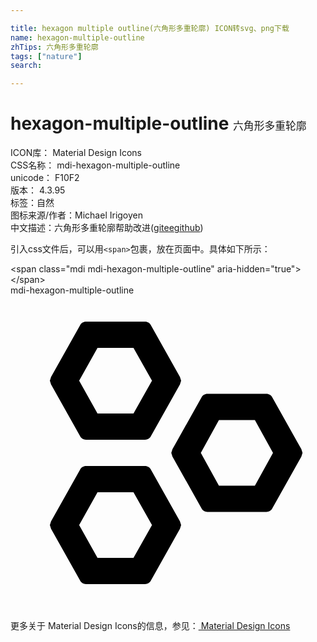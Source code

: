 ```yaml
---

title: hexagon multiple outline(六角形多重轮廓) ICON转svg、png下载
name: hexagon-multiple-outline
zhTips: 六角形多重轮廓
tags: ["nature"]
search: 

---
```


# hexagon-multiple-outline  <small style="font-size: 60%;font-weight: 100">六角形多重轮廓</small>


<div class="detail-page">
<p>
<span>
ICON库：
<span class="badge-secondary badge">Material Design Icons</span> 
</span>
<br/>
<span>
CSS名称：
<span class="badge-secondary badge">mdi-hexagon-multiple-outline</span> 
</span>
<br/>
<span>
unicode：
<span class="badge-secondary badge">F10F2</span> 
<copy-btn content='F10F2' btn-title=""></copy-btn>
<copy-btn :content='String.fromCodePoint(parseInt("F10F2", 16))' btn-title="复制U"></copy-btn>
</span>
<br/>
<span>
版本：
<span class="badge-secondary badge">4.3.95</span> 
</span><br/><span>标签：<span class="badge-light badge"><router-link to="/tags/nature.html">自然</router-link></span></span>
<br/>
<span>图标来源/作者：<span class="badge-light badge">Michael Irigoyen</span></span> 
<br/>
<span class="zh-detail">中文描述：<span class="badge-primary badge">六角形多重轮廓</span><span class="help-link"><span>帮助改进</span>(<a href="https://gitee.com/liuwave/icon-helper/edit/master/json/material/hexagon-multiple-outline.json" target="_blank" rel="noopener noreferrer">gitee</a><a href="https://github.com/liuwave/icon-helper/edit/master/json/material/hexagon-multiple-outline.json" target="_blank" rel="noopener noreferrer">github</a></span>)</span><br/>
</p>
</div>
<div class="alert alert-dark">
  <i class="mdi mdi-hexagon-multiple-outline mdi-48px"></i>
  <i class="mdi mdi-hexagon-multiple-outline mdi-36px"></i>
  <i class="mdi mdi-hexagon-multiple-outline mdi-24px"></i>
  <i class="mdi mdi-hexagon-multiple-outline mdi-18px"></i>
</div>
<div>
  <p>引入css文件后，可以用<code>&lt;span&gt;</code>包裹，放在页面中。具体如下所示：    
  </p>
  <div class="alert alert-primary" style="font-size: 14px">
    &lt;span class="mdi mdi-hexagon-multiple-outline" aria-hidden="true"&gt;&lt;/span&gt;
    <copy-btn content='<span class="mdi mdi-hexagon-multiple-outline" aria-hidden="true"></span>'></copy-btn>
  </div>
  <div class="alert alert-secondary">
    <i class="mdi mdi-hexagon-multiple-outline"
    style="font-size: 24px"
    aria-hidden="true"></i> mdi-hexagon-multiple-outline
    <copy-btn content="mdi-hexagon-multiple-outline" btn-title="复制图标名称"></copy-btn>
  </div>
</div>
<div id="svg" class="svg-wrap">
<svg xmlns="http://www.w3.org/2000/svg" viewBox="0 0 24 24"><path d="M9.37 4L10.78 6.5L9.37 9H6.63L5.23 6.5L6.63 4H9.37M10.25 2H5.75C5.56 2 5.39 2.11 5.31 2.26L3.09 6.22L3 6.5L3.09 6.78L5.31 10.74C5.39 10.89 5.56 11 5.75 11H10.25C10.44 11 10.61 10.89 10.69 10.74L12.91 6.78L13 6.5L12.91 6.22L10.69 2.26C10.61 2.11 10.44 2 10.25 2M18.62 9.5L20 12L18.62 14.5H15.88L14.5 12L15.88 9.5H18.62M19.5 7.5H15C14.81 7.5 14.64 7.61 14.56 7.76L12.34 11.72L12.25 12L12.34 12.28L14.56 16.24C14.64 16.39 14.81 16.5 15 16.5H19.5C19.69 16.5 19.86 16.39 19.94 16.24L22.16 12.28L22.25 12L22.16 11.72L19.94 7.76C19.86 7.61 19.69 7.5 19.5 7.5M9.37 15L10.78 17.5L9.37 20H6.63L5.23 17.5L6.63 15H9.37M10.25 13H5.75C5.56 13 5.39 13.11 5.31 13.26L3.09 17.22L3 17.5L3.09 17.78L5.31 21.74C5.39 21.89 5.56 22 5.75 22H10.25C10.44 22 10.61 21.89 10.69 21.74L12.91 17.78L13 17.5L12.91 17.22L10.69 13.26C10.61 13.11 10.44 13 10.25 13Z" /></svg>
</div>
<detail full-name='mdi-hexagon-multiple-outline'></detail>
    
<div><p>更多关于 Material Design Icons的信息，参见：<a target="_blank" href="https://iconhelper.cn/material.html"> Material Design Icons</a>
</p></div>

